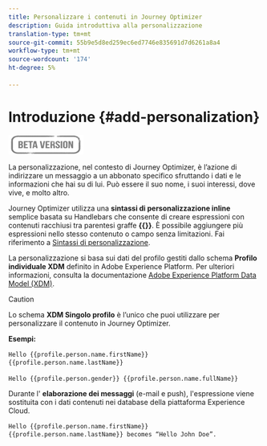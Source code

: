 ```yaml
---
title: Personalizzare i contenuti in Journey Optimizer
description: Guida introduttiva alla personalizzazione
translation-type: tm+mt
source-git-commit: 55b9e5d8ed259ec6ed7746e835691d7d6261a8a4
workflow-type: tm+mt
source-wordcount: '174'
ht-degree: 5%

---
```


# Introduzione {#add-personalization}

![](../assets/do-not-localize/badge.png)

La personalizzazione, nel contesto di Journey Optimizer, è l’azione di indirizzare un messaggio a un abbonato specifico sfruttando i dati e le informazioni che hai su di lui. Può essere il suo nome, i suoi interessi, dove vive, e molto altro.

Journey Optimizer utilizza una **sintassi di personalizzazione inline** semplice basata su Handlebars che consente di creare espressioni con contenuti racchiusi tra parentesi graffe **{{}}**. È possibile aggiungere più espressioni nello stesso contenuto o campo senza limitazioni. Fai riferimento a [Sintassi di personalizzazione](personalization-syntax.md).

La personalizzazione si basa sui dati del profilo gestiti dallo schema **Profilo individuale XDM** definito in Adobe Experience Platform. Per ulteriori informazioni, consulta la documentazione [Adobe Experience Platform Data Model (XDM)](https://experienceleague.adobe.com/docs/experience-platform/xdm/home.html?lang=it).

>[!CAUTION]
>Lo schema **XDM Singolo profilo** è l’unico che puoi utilizzare per personalizzare il contenuto in Journey Optimizer.

**Esempi:**

```
Hello {{profile.person.name.firstName}} {{profile.person.name.lastName}}

Hello {{profile.person.gender}} {{profile.person.name.fullName}}
```

Durante l&#39; **elaborazione dei messaggi** (e-mail e push), l&#39;espressione viene sostituita con i dati contenuti nei database della piattaforma Experience Cloud.

```
Hello {{profile.person.name.firstName}} {{profile.person.name.lastName}} becomes “Hello John Doe”.
```

